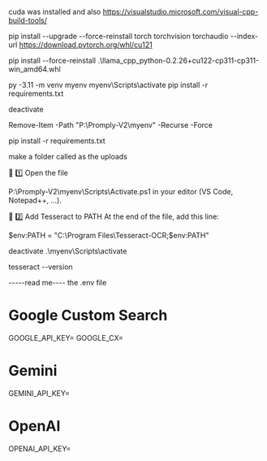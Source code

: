 cuda was installed and  also https://visualstudio.microsoft.com/visual-cpp-build-tools/

pip install --upgrade --force-reinstall torch torchvision torchaudio --index-url https://download.pytorch.org/whl/cu121

pip install --force-reinstall .\llama_cpp_python-0.2.26+cu122-cp311-cp311-win_amd64.whl



py -3.11 -m venv myenv
myenv\Scripts\activate
pip install -r requirements.txt

deactivate

Remove-Item -Path "P:\Promply-V2\myenv" -Recurse -Force


pip install -r requirements.txt


make a folder called as the uploads







🩷 1️⃣ Open the file

P:\Promply-V2\myenv\Scripts\Activate.ps1
in your editor (VS Code, Notepad++, …).

🩷 2️⃣ Add Tesseract to PATH
At the end of the file, add this line:


$env:PATH = "C:\Program Files\Tesseract-OCR;$env:PATH"

deactivate
.\myenv\Scripts\activate


tesseract --version




-----read me----
the .env file

# Google Custom Search
GOOGLE_API_KEY=
GOOGLE_CX=

# Gemini
GEMINI_API_KEY=

# OpenAI 
OPENAI_API_KEY=